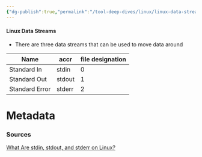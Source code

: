 ```yaml
---
{"dg-publish":true,"permalink":"/tool-deep-dives/linux/linux-data-streams/","tags":["#Linux"],"updated":"2024-02-21T09:49:11.000-08:00"}
---
```


#### Linux Data Streams
- There are three data streams that can be used to move data around

| Name | accr | file designation |
| ---- | ---- | ---- |
| Standard In | stdin | 0 |
| Standard Out | stdout | 1 |
| Standard Error | stderr | 2 |






# Metadata

### Sources
[What Are stdin, stdout, and stderr on Linux?](https://www.howtogeek.com/435903/what-are-stdin-stdout-and-stderr-on-linux/)